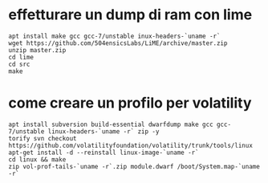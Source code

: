 # effetturare un dump di ram con lime

```
apt install make gcc gcc-7/unstable inux-headers-`uname -r`
wget https://github.com/504ensicsLabs/LiME/archive/master.zip
unzip master.zip
cd lime
cd src
make
```


# come creare un profilo per volatility
```
apt install subversion build-essential dwarfdump make gcc gcc-7/unstable linux-headers-`uname -r` zip -y
torify svn checkout https://github.com/volatilityfoundation/volatility/trunk/tools/linux
apt-get install -d --reinstall linux-image-`uname -r`
cd linux && make
zip vol-prof-tails-`uname -r`.zip module.dwarf /boot/System.map-`uname -r`
```
